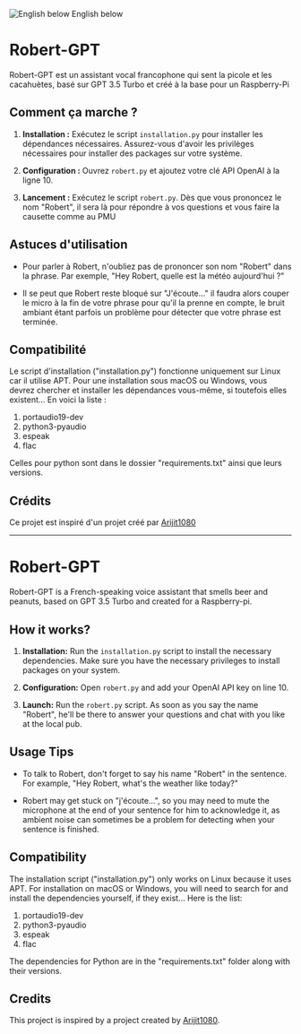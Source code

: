 ![English below](https://raw.githubusercontent.com/stevenrskelton/flag-icon/master/png/16/country-4x3/gb.png "English below") English below
# Robert-GPT

Robert-GPT est un assistant vocal francophone qui sent la picole et les cacahuètes, basé sur GPT 3.5 Turbo et créé à la base pour un Raspberry-Pi



## Comment ça marche ?

1. **Installation :** Exécutez le script `installation.py` pour installer les dépendances nécessaires. Assurez-vous d'avoir les privilèges nécessaires pour installer des packages sur votre système.

2. **Configuration :** Ouvrez `robert.py` et ajoutez votre clé API OpenAI à la ligne 10.
   
3. **Lancement :** Exécutez le script `robert.py`. Dès que vous prononcez le nom "Robert", il sera là pour répondre à vos questions et vous faire la causette comme au PMU



## Astuces d'utilisation

- Pour parler à Robert, n'oubliez pas de prononcer son nom "Robert" dans la phrase. Par exemple, "Hey Robert, quelle est la météo aujourd'hui ?"

- Il se peut que Robert reste bloqué sur "J'écoute..." il faudra alors couper le micro à la fin de votre phrase pour qu'il la prenne en compte, le bruit ambiant étant parfois un problème pour détecter que votre phrase est terminée.



## Compatibilité 

Le script d'installation ("installation.py") fonctionne uniquement sur Linux car il utilise APT. Pour une installation sous macOS ou Windows, vous devrez chercher et installer les dépendances vous-même, si toutefois elles existent...
En voici la liste : 
1) portaudio19-dev
2) python3-pyaudio
3) espeak
4) flac

Celles pour python sont dans le dossier "requirements.txt" ainsi que leurs versions.



## Crédits

Ce projet est inspiré d'un projet créé par [Arijit1080](https://github.com/Arijit1080)


----
  
# Robert-GPT

Robert-GPT is a French-speaking voice assistant that smells beer and peanuts, based on GPT 3.5 Turbo and created for a Raspberry-pi.



## How it works?

1. **Installation:** Run the `installation.py` script to install the necessary dependencies. Make sure you have the necessary privileges to install packages on your system.

2. **Configuration:** Open `robert.py` and add your OpenAI API key on line 10.

3. **Launch:** Run the `robert.py` script. As soon as you say the name "Robert", he'll be there to answer your questions and chat with you like at the local pub.



## Usage Tips

- To talk to Robert, don't forget to say his name "Robert" in the sentence. For example, "Hey Robert, what's the weather like today?"

- Robert may get stuck on "j'écoute...", so you may need to mute the microphone at the end of your sentence for him to acknowledge it, as ambient noise can sometimes be a problem for detecting when your sentence is finished.



## Compatibility

The installation script ("installation.py") only works on Linux because it uses APT. For installation on macOS or Windows, you will need to search for and install the dependencies yourself, if they exist...
Here is the list:
1) portaudio19-dev
2) python3-pyaudio
3) espeak
4) flac

The dependencies for Python are in the "requirements.txt" folder along with their versions.



## Credits

This project is inspired by a project created by [Arijit1080](https://github.com/Arijit1080).






